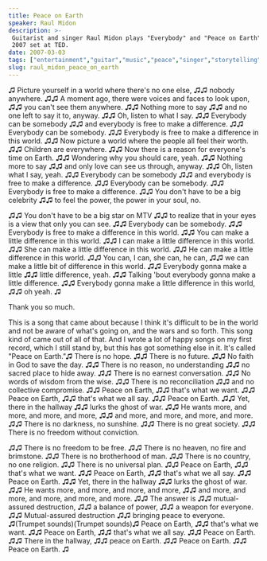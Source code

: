 ```yaml
---
title: Peace on Earth
speaker: Raul Midon
description: >-
 Guitarist and singer Raul Midon plays "Everybody" and "Peace on Earth" during his
 2007 set at TED.
date: 2007-03-03
tags: ["entertainment","guitar","music","peace","singer","storytelling","performance","live-music"]
slug: raul_midon_peace_on_earth
---
```


♫ Picture yourself in a world where there's no one else, ♫♫ nobody anywhere. ♫♫ A moment
ago, there were voices and faces to look upon, ♫♫ you can't see them anywhere. ♫♫ Nothing
more to say ♫♫ and no one left to say it to, anyway. ♫♫ Oh, listen to what I say. ♫♫
Everybody can be somebody ♫♫ and everybody is free to make a difference. ♫♫ Everybody can
be somebody. ♫♫ Everybody is free to make a difference in this world. ♫♫ Now picture a
world where the people all feel their worth. ♫♫ Children are everywhere. ♫♫ Now there is a
reason for everyone's time on Earth. ♫♫ Wondering why you should care, yeah. ♫♫ Nothing
more to say ♫♫ and only love can see us through, anyway. ♫♫ Oh, listen what I say, yeah.
♫♫ Everybody can be somebody ♫♫ and everybody is free to make a difference. ♫♫ Everybody
can be somebody. ♫♫ Everybody is free to make a difference. ♫♫ You don't have to be a big
celebrity ♫♫ to feel the power, the power in your soul, no.

♫♫ You don't have to be a big star on MTV ♫♫ to realize that in your eyes is a view that
only you can see. ♫♫ Everybody can be somebody. ♫♫ Everybody is free to make a difference
in this world. ♫♫ You can make a little difference in this world. ♫♫ I can make a little
difference in this world. ♫♫ She can make a little difference in this world. ♫♫ He can
make a little difference in this world. ♫♫ You can, I can, she can, he can, ♫♫ we can make
a little bit of difference in this world. ♫♫ Everybody gonna make a little ♫♫ little
difference, yeah. ♫♫ Talking 'bout everybody gonna make a little difference. ♫♫ Everybody
gonna make a little difference in this world, ♫♫ oh yeah. ♫

Thank you so much.

This is a song that came about because I think it's difficult to be in the world and not
be aware of what's going on, and the wars and so forth. This song kind of came out of all
of that. And I wrote a lot of happy songs on my first record, which I still stand by, but
this has got something else in it. It's called "Peace on Earth."♫ There is no hope. ♫♫
There is no future. ♫♫ No faith in God to save the day. ♫♫ There is no reason, no
understanding ♫♫ no sacred place to hide away. ♫♫ There is no earnest conversation. ♫♫ No
words of wisdom from the wise. ♫♫ There is no reconciliation ♫♫ and no collective
compromise. ♫♫ Peace on Earth, ♫♫ that's what we want. ♫♫ Peace on Earth, ♫♫ that's what
we all say. ♫♫ Peace on Earth. ♫♫ Yet, there in the hallway ♫♫ lurks the ghost of war. ♫♫
He wants more, and more, and more, and more, ♫♫ and more, and more, and more, and more. ♫♫
There is no darkness, no sunshine. ♫♫ There is no great society. ♫♫ There is no freedom
without conviction.

♫♫ There is no freedom to be free. ♫♫ There is no heaven, no fire and brimstone. ♫♫ There
is no brotherhood of man. ♫♫ There is no country, no one religion. ♫♫ There is no
universal plan. ♫♫ Peace on Earth, ♫♫ that's what we want. ♫♫ Peace on Earth, ♫♫ that's
what we all say. ♫♫ Peace on Earth. ♫♫ Yet, there in the hallway ♫♫ lurks the ghost of
war. ♫♫ He wants more, and more, and more, and more, ♫♫ and more, and more, and more, and
more, and more. ♫♫ The answer is ♫♫ mutual-assured destruction, ♫♫ a balance of power, ♫♫
a weapon for everyone. ♫♫ Mutual-assured destruction ♫♫ bringing peace to everyone.
♫(Trumpet sounds)(Trumpet sounds)♫ Peace on Earth, ♫♫ that's what we want. ♫♫ Peace on
Earth, ♫♫ that's what we all say. ♫♫ Peace on Earth. ♫♫ There in the hallway, ♫♫ peace on
Earth. ♫♫ Peace on Earth. ♫♫ Peace on Earth. ♫

<!--
ad_duration=3.33
comment_count=50
event="TED2007"
external_start_time=0
intro_duration=11.82
is_subtitle_required="False"
is_talk_featured="True"
language="en"
language_swap="False"
native_language="en"
number_of_related_talks=6
number_of_speakers=1
number_of_subtitled_videos=24
number_of_tags=8
number_of_talk_download_languages=26
number_of_talk_more_resources=0
number_of_talk_recommendations=0
number_of_talks_take_actions=0
post_ad_duration=0.83
published_timestamp="2008-07-03 01:00:00"
recording_date="2007-03-03"
speaker_description="Guitarist"
speaker_is_published=1
speaker_name="Raul Midon"
talk_name="Peace on Earth"
talks_tags=["entertainment","guitar","music","peace","singer","storytelling","performance","live-music"]
url_audio="https://download.ted.com/talks/RaulMidon_Everybody_2007.mp3?apikey=acme-roadrunner"
url_photo_speaker="https://pe.tedcdn.com/images/ted/24703_254x191.jpg"
url_photo_talk="https://pe.tedcdn.com/images/ted/47347_480x360.jpg"
url_webpage="https://www.ted.com/talks/raul_midon_peace_on_earth"
video_type_name="TED Stage Talk"
-->